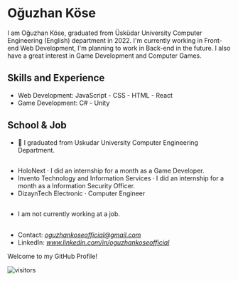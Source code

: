 # Oğuzhan Köse
I am Oğuzhan Köse, graduated from Üsküdar University Computer Engineering (English) department in 2022. I'm currently working in Front-end Web Development, I'm planning to work in Back-end in the future. I also have a great interest in Game Development and Computer Games.

## Skills and Experience
* Web Development:
        JavaScript
      - CSS
      - HTML
      - React
* Game Development:
        C#
      - Unity

## School & Job
- 🏫 I graduated from Uskudar University Computer Engineering Department.
##
- HoloNext · I did an internship for a month as a Game Developer.
- Invento Technology and Information Services · I did an internship for a month as a Information Security Officer.
- DizaynTech Electronic · Computer Engineer
##
- I am not currently working at a job.

##

- Contact: *oguzhankoseofficial@gmail.com*
- LinkedIn: *www.linkedin.com/in/oguzhankoseofficial*

Welcome to my GitHub Profile!

![visitors](https://visitor-badge.glitch.me/badge?page_id=Axlope.Axlope)
<br />
